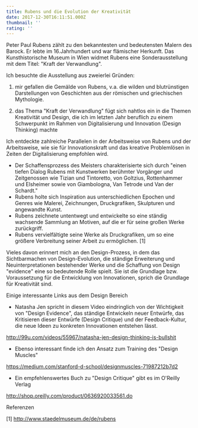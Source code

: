 ```yaml
---
title: Rubens und die Evolution der Kreativität
date: 2017-12-30T16:11:51.000Z
thumbnail: ''
rating: ''
---
```

Peter Paul Rubens zählt zu den bekanntesten und bedeutensten Malern des Barock. Er lebte im 16.Jahrhundert und war flämischer Herkunft. Das Kunsthistorische Museum in Wien widmet Rubens eine Sonderausstellung mit dem Titel: "Kraft der Verwandlung".

Ich besuchte die Ausstellung aus zweierlei Gründen:

1. mir gefallen die Gemälde von Rubens, v.a. die wilden und blutrünstigen Darstellungen von Geschichten aus der römischen und griechischen Mythologie.

2. das Thema "Kraft der Verwandlung" fügt sich nahtlos ein in die Themen Kreativität und Design, die ich im letzten Jahr beruflich zu einem Schwerpunkt im Rahmen von Digitalisierung und Innovation (Design Thinking) machte

Ich entdeckte zahlreiche Parallelen in der Arbeitsweise von Rubens und der Arbeitsweise, wie sie für Innovationskraft und das kreative Problemlösen in Zeiten der Digitalisierung empfohlen wird.

* Der Schaffensprozess des Meisters charakterisierte sich durch "einen tiefen Dialog Rubens mit Kunstwerken berühmter Vorgänger und Zeitgenossen wie Tizian und Tintoretto, von Goltzius, Rottenhammer und Elsheimer sowie von Giambologna, Van Tetrode und Van der Schardt."
* Rubens holte sich Inspiration aus unterschiedlichen Epochen und Genres wie Malerei, Zeichnungen, Druckgrafiken, Skulpturen und angewandte Kunst.
* Rubens zeichnete untentwegt und entwickelte so eine ständig wachsende Sammlung an Motiven, auf die er für seine großen Werke zurückgriff.
* Rubens vervielfältigte seine Werke als Druckgrafiken, um so eine größere Verbreitung seiner Arbeit zu ermöglichen. \[1]

Vieles davon erinnert mich an den Design-Prozess, in dem das Sichtbarmachen von Design-Evolution, die ständige Erweiterung und Neuinterpretationen bestehender Werke  und die Schaffung von Design "evidence" eine so bedeutende Rolle spielt. Sie ist die Grundlage bzw. Voraussetzung für die Entwicklung von Innovationen, sprich die Grundlage für Kreativität sind.

Einige interessante Links aus dem Design Bereich

* Natasha Jen spricht in diesem Video eindringlich von der Wichtigkeit von "Design Evidence", das ständige Entwickeln neuer Entwürfe, das Kritisieren dieser Entwürfe (Design Critique) und der Feedback-Kultur, die neue Ideen zu konkreten Innovationen entstehen lässt. 

http://99u.com/videos/55967/natasha-jen-design-thinking-is-bullshit

* Ebenso interessant finde ich den Ansatz zum Training des "Design Muscles"

https://medium.com/stanford-d-school/designmuscles-71987212b7d2 

* Ein empfehlenswertes Buch zu "Design Critique" gibt es im O'Reilly Verlag

http://shop.oreilly.com/product/0636920033561.do

Referenzen

\[1] http://www.staedelmuseum.de/de/rubens
